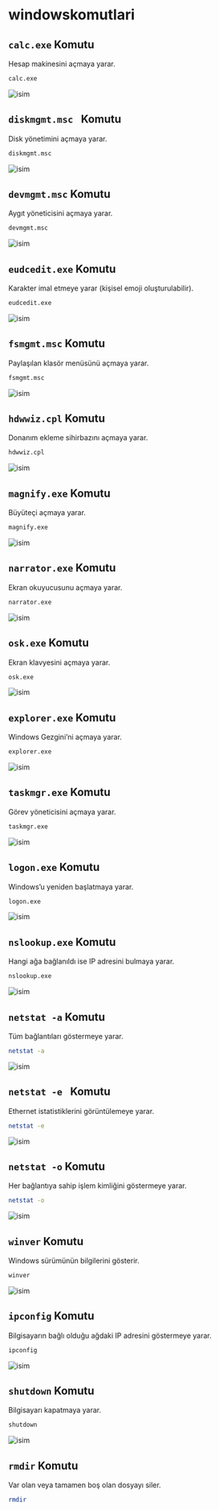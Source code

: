 # windowskomutlari

 

## `calc.exe` Komutu
Hesap makinesini açmaya yarar.
```Bash
calc.exe
```

![isim](Images1/calc.png " Komutu")




## `diskmgmt.msc ` Komutu
Disk yönetimini açmaya yarar.

```Bash
diskmgmt.msc
```

![isim](Images1/disk.png " Komutu")



## `devmgmt.msc` Komutu
Aygıt yöneticisini açmaya yarar.

```Bash
devmgmt.msc
```

![isim](Images1/3.png " Komutu")



## `eudcedit.exe` Komutu
Karakter imal etmeye yarar (kişisel emoji oluşturulabilir).

```Bash
eudcedit.exe
```

![isim](Images1/4.png " Komutu")



## `fsmgmt.msc` Komutu
Paylaşılan klasör menüsünü açmaya yarar.

```Bash
fsmgmt.msc
```

![isim](Images1/5.png " Komutu")



## `hdwwiz.cpl` Komutu
Donanım ekleme sihirbazını açmaya yarar.

```Bash
hdwwiz.cpl
```

![isim](Images1/6.png " Komutu")



## `magnify.exe` Komutu
Büyüteçi açmaya yarar.
```Bash
magnify.exe
```

![isim](Images1/7.png "Komutu")



## `narrator.exe` Komutu
Ekran okuyucusunu açmaya yarar.

```Bash
narrator.exe
```

![isim](Images1/8.png "Komutu")



## `osk.exe` Komutu
Ekran klavyesini açmaya yarar.

```Bash
osk.exe
```

![isim](Images1/9.png " Komutu")



## `explorer.exe` Komutu
Windows Gezgini’ni açmaya yarar.

```Bash
explorer.exe
```

![isim](Images1/10.png " Komutu")



## `taskmgr.exe` Komutu
Görev yöneticisini açmaya yarar.

```Bash
taskmgr.exe
```

![isim](Images1/11.png " Komutu")



## `logon.exe` Komutu
Windows’u yeniden başlatmaya yarar.
```Bash
logon.exe
```

![isim](Images1/12.png " Komutu")



## `nslookup.exe` Komutu
Hangi ağa bağlanıldı ise IP adresini bulmaya yarar.

```Bash
nslookup.exe
```

![isim](Images1/13.png "Komutu")



## `netstat -a` Komutu
Tüm bağlantıları göstermeye yarar.
```Bash
netstat -a
```

![isim](Images1/14.png "Komutu")




## `netstat -e ` Komutu
Ethernet istatistiklerini görüntülemeye yarar.

```Bash
netstat -e
```

![isim](Images1/15.png "Komutu")



## `netstat -o` Komutu
Her bağlantıya sahip işlem kimliğini göstermeye yarar.

```Bash
netstat -o
```

![isim](Images1/16.png "Komutu")



## `winver` Komutu
Windows sürümünün bilgilerini gösterir.
```Bash
winver
```

![isim](Images1/17.png "Komutu")



## `ipconfig` Komutu
Bilgisayarın bağlı olduğu ağdaki IP adresini göstermeye yarar.

```Bash
ipconfig
```

![isim](Images1/18.png "Komutu")


## `shutdown` Komutu
Bilgisayarı kapatmaya yarar.

```Bash
shutdown
```

![isim](Images1/19.png "Komutu")



## `rmdir` Komutu
Var olan veya tamamen boş olan dosyayı siler.

```Bash
rmdir
```

